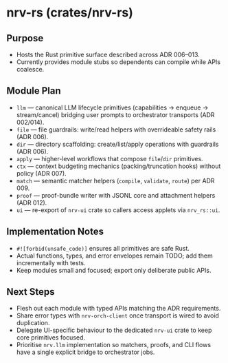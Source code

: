 # nrv-rs (crates/nrv-rs)

## Purpose
- Hosts the Rust primitive surface described across ADR 006–013.
- Currently provides module stubs so dependents can compile while APIs coalesce.

## Module Plan
- `llm` — canonical LLM lifecycle primitives (capabilities → enqueue → stream/cancel) bridging user
  prompts to orchestrator transports (ADR 002/014).
- `file` — file guardrails: write/read helpers with overrideable safety rails (ADR 006).
- `dir` — directory scaffolding: create/list/apply operations with guardrails (ADR 006).
- `apply` — higher-level workflows that compose `file`/`dir` primitives.
- `ctx` — context budgeting mechanics (packing/truncation hooks) without policy (ADR 007).
- `match` — semantic matcher helpers (`compile`, `validate`, `route`) per ADR 009.
- `proof` — proof-bundle writer with JSONL core and attachment helpers (ADR 012).
- `ui` — re-export of `nrv-ui` crate so callers access applets via `nrv_rs::ui`.

## Implementation Notes
- `#![forbid(unsafe_code)]` ensures all primitives are safe Rust.
- Actual functions, types, and error envelopes remain TODO; add them incrementally with tests.
- Keep modules small and focused; export only deliberate public APIs.

## Next Steps
- Flesh out each module with typed APIs matching the ADR requirements.
- Share error types with `nrv-orch-client` once transport is wired to avoid duplication.
- Delegate UI-specific behaviour to the dedicated `nrv-ui` crate to keep core primitives focused.
- Prioritise `nrv.llm` implementation so matchers, proofs, and CLI flows have a single explicit
  bridge to orchestrator jobs.
